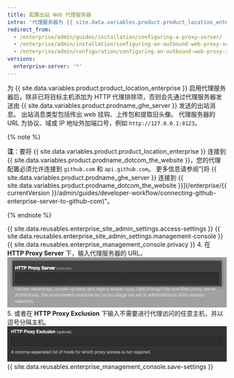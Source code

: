 ```yaml
---
title: 配置出站 Web 代理服务器
intro: '代理服务器为 {{ site.data.variables.product.product_location_enterprise }} 额外提供了一级安全性。'
redirect_from:
  - /enterprise/admin/guides/installation/configuring-a-proxy-server/
  - /enterprise/admin/installation/configuring-an-outbound-web-proxy-server
  - /enterprise/admin/configuration/configuring-an-outbound-web-proxy-server
versions:
  enterprise-server: '*'
---
```


为 {{ site.data.variables.product.product_location_enterprise }} 启用代理服务器后，除非已将目标主机添加为 HTTP 代理排除项，否则会先通过代理服务器发送由 {{ site.data.variables.product.prodname_ghe_server }} 发送的出站消息。 出站消息类型包括传出 web 挂钩、上传包和提取旧头像。 代理服务器的 URL 为协议、域或 IP 地址外加端口号，例如 `http://127.0.0.1:8123`。

{% note %}

**注**：要将 {{ site.data.variables.product.product_location_enterprise }} 连接到 {{ site.data.variables.product.prodname_dotcom_the_website }}，您的代理配置必须允许连接到 `github.com` 和 `api.github.com`。 更多信息请参阅“[将 {{ site.data.variables.product.prodname_ghe_server }} 连接到 {{ site.data.variables.product.prodname_dotcom_the_website }}](/enterprise/{{ currentVersion }}/admin/guides/developer-workflow/connecting-github-enterprise-server-to-github-com)”。

{% endnote %}

{{ site.data.reusables.enterprise_site_admin_settings.access-settings }}
{{ site.data.reusables.enterprise_site_admin_settings.management-console }}
{{ site.data.reusables.enterprise_management_console.privacy }}
4. 在 **HTTP Proxy Server** 下，输入代理服务器的 URL。 ![用于输入 HTTP 代理服务器 URL 的字段](/assets/images/enterprise/management-console/http-proxy-field.png)
5. 或者在 **HTTP Proxy Exclusion** 下输入不需要进行代理访问的任意主机，并以逗号分隔主机。 ![输入任何 HTTP 代理排除项的字段](/assets/images/enterprise/management-console/http-proxy-exclusion-field.png)
{{ site.data.reusables.enterprise_management_console.save-settings }}
